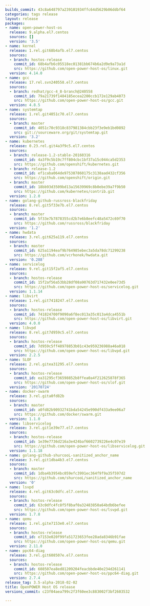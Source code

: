```yaml
---
builds_commit: 43c8a648797a239101934ffc64d5629b06ddbf64
categories: tags release
layout: release
packages:
- name: open-power-host-os
  release: 9.alpha.el7.centos
  sources: []
  version: '3.5'
- name: kernel
  release: 1.rel.git68b4afb.el7.centos
  sources:
  - branch: hostos-release
    commit_id: 68b4afb6c05518ec01381bb674b6a2d9e9a73a1d
    src: https://github.com/open-power-host-os/linux.git
  version: 4.14.0
- name: gcc
  release: 17.rel.svn240558.el7.centos
  sources:
  - branch: redhat/gcc-4_8-branch@240558
    commit_id: 79a21739f1484185ecea2200ccb172e129ab4073
    src: https://github.com/open-power-host-os/gcc.git
  version: 4.8.5
- name: systemtap
  release: 1.rel.git4051c70.el7.centos
  sources:
  - branch: master
    commit_id: 4051c70c9318c837981384cbb23f3e9eb1bd0892
    src: git://sourceware.org/git/systemtap.git
  version: '3.2'
- name: kubernetes
  release: 0.23.rel.git4a3f9c5.el7.centos
  sources:
  - branch: release-1.2-stable-20160316
    commit_id: 4a3f9c5b19c7ff804cbc1bf37a15c044ca5d2353
    src: https://github.com/openshift/kubernetes.git
  - branch: release-1.2
    commit_id: ef1caba064de975387860175c3138aad432cf356
    src: https://github.com/openshift/origin.git
  - branch: master
    commit_id: 18bb93d3509bd13a15639969c8b0ebe39a7f9b50
    src: https://github.com/kubernetes/contrib.git
  version: 1.2.0
- name: golang-github-russross-blackfriday
  release: 8.rel.git5f33e7b.el7.centos
  sources:
  - branch: master
    commit_id: 5f33e7b7878355cd2b7e6b8eefc48a5472c69f70
    src: https://github.com/russross/blackfriday
  version: '1.2'
- name: hwdata
  release: 3.rel.git625a119.el7.centos
  sources:
  - branch: master
    commit_id: 625a1194eaf9b764985ebec3a5da78dc71299238
    src: https://github.com/vcrhonek/hwdata.git
  version: '0.288'
- name: servicelog
  release: 9.rel.git15f2af5.el7.centos
  sources:
  - branch: hostos-release
    commit_id: 15f2af56a53bb28df08a90763d717432e0ee73d5
    src: https://github.com/open-power-host-os/servicelog.git
  version: 1.1.14
- name: libvirt
  release: 1.rel.git7418247.el7.centos
  sources:
  - branch: hostos-release
    commit_id: 741824700f9090a6f8ec013a35c013a4dca4551b
    src: https://github.com/open-power-host-os/libvirt.git
  version: 4.0.0
- name: libvpd
  release: 8.rel.git7d959c5.el7.centos
  sources:
  - branch: hostos-release
    commit_id: 7d959c5ff48978853b01c43e959236988a46a018
    src: https://github.com/open-power-host-os/libvpd.git
  version: 2.2.5
- name: SLOF
  release: 2.rel.gitea31295.el7.centos
  sources:
  - branch: hostos-release
    commit_id: ea31295cf36598852b8ffea0a4f212625878f365
    src: https://github.com/open-power-host-os/slof.git
  version: '20170724'
- name: docker-swarm
  release: 3.rel.gita0fd82b
  sources:
  - branch: master
    commit_id: a0fd82b90932741bda54245e990df433a9ee06a7
    src: https://github.com/docker/swarm.git
  version: 1.1.0
- name: libservicelog
  release: 3.rel.git1e39e77.el7.centos
  sources:
  - branch: hostos-release
    commit_id: 1e39e7736d216a3e424baf6602739226e4c07e19
    src: https://github.com/open-power-host-os/libservicelog.git
  version: 1.1.18
- name: golang-github-shurcooL-sanitized_anchor_name
  release: 3.rel.git1dba4b3.el7.centos
  sources:
  - branch: master
    commit_id: 1dba4b3954bc059efc3991ec364f9f9a35f597d2
    src: https://github.com/shurcooL/sanitized_anchor_name
  version: '0'
- name: lsvpd
  release: 4.rel.git63c0dfc.el7.centos
  sources:
  - branch: hostos-release
    commit_id: 63c0dfc4fc8f5f8baf0a32483850a64bdb6befee
    src: https://github.com/open-power-host-os/lsvpd.git
  version: 1.7.8
- name: qemu
  release: 1.rel.gite7153e0.el7.centos
  sources:
  - branch: hostos-release
    commit_id: e7153e020f99fa51723653fee28ada8346b91fae
    src: https://github.com/open-power-host-os/qemu.git
  version: 2.11.0
- name: ppc64-diag
  release: 3.rel.git608507e.el7.centos
  sources:
  - branch: hostos-release
    commit_id: 608507ea8ed81209204feacbbde40e234d261141
    src: https://github.com/open-power-host-os/ppc64-diag.git
  version: 2.7.4
release_tag: 3.5-alpha-2018-02-02
title: OpenPOWER Host OS release
versions_commit: c23f04aea799c2f3f60ee3c883002f3bf2603532

---
```

